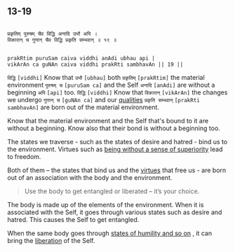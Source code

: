 ## 13-19


```shloka-sa

प्रकृतिम् पुरुषम् चैव विद्धि अनादि उभौ अपि ।
विकारान् च गुणान् चैव विद्धि प्रकृति सम्भवान् ॥ १९ ॥

```
```shloka-sa-hk

prakRtim puruSam caiva viddhi anAdi ubhau api |
vikArAn ca guNAn caiva viddhi prakRti sambhavAn || 19 ||

```
`विद्धि` `[viddhi]` Know that `उभौ` `[ubhau]` both `प्रकृतिम्` `[prakRtim]` the material environment `पुरुषम् च` `[puruSam ca]` and the Self `अनादि` `[anAdi]` are without a beginning `अपि` `[api]` too. `विद्धि` `[viddhi]` Know that `विकारान्` `[vikArAn]` the changes we undergo `गुणान् च` `[guNAn ca]` and our 
[qualities](2-45_to_2-46.md#satva_rajas_tamas) `प्रकृति सम्भवान्` `[prakRti sambhavAn]` are born out of the material environment.

Know that the material environment and the Self that's bound to it are without a beginning. Know also that their bond is without a beginning too. 

The states we traverse - such as the states of desire and hatred - bind us to the environment.  Virtues such as 
[being without a sense of superiority](13-7.md#virtues_amanitvam)
 lead to freedom. 

Both of them – the states that bind us and the 
[virtues](13-7.md#virtues_amanitvam)
 that free us - are born out of an association with the body and the environment. 



<a name='applnote_185'></a>
> Use the body to get entangled or liberated – it’s your choice.



The body is made up of the elements of the environment. When it is associated with the Self, it goes through various states such as desire and hatred. This causes the Self to get entangled.

When the same body goes through 
[states of humility and so on](13-7.md#virtues_amanitvam)
, it can bring the 
[liberation](Back-to-Basics.md#Moksha)
 of the Self.


